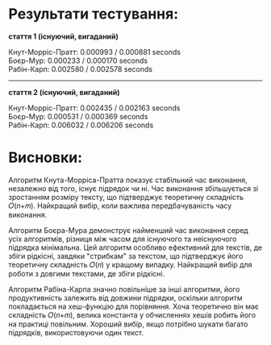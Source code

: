 # Результати тестування:
**стаття 1 (існуючий, вигаданий)**

Кнут-Морріс-Пратт: 0.000993 / 0.000881 seconds\
Боєр-Мур: 0.000233 / 0.000170 seconds\
Рабін-Карп: 0.002580 / 0.002578 seconds   

--------------------------------------------------
**стаття 2 (існуючий, вигаданий)**

Кнут-Морріс-Пратт: 0.002435 / 0.002163 seconds\
Боєр-Мур: 0.000531 / 0.000369 seconds\
Рабін-Карп: 0.006032 / 0.006206 seconds


# Висновки:
Алгоритм Кнута-Морріса-Пратта показує стабільний час виконання, незалежно від того, існує підрядок чи ні. Час виконання збільшується зі зростанням розміру тексту, що підтверджує теоретичну складність 𝑂(𝑛+𝑚). Найкращий вибір, коли важлива передбачуваність часу виконання.

Алгоритм Боєра-Мура демонструє найменший час виконання серед усіх алгоритмів, різниця між часом для існуючого та неіснуючого підрядка мінімальна. Цей алгоритм особливо ефективний для текстів, де збіги рідкісні, завдяки "стрибкам" за текстом, що підтверджує його теоретичну складність 𝑂(𝑛) у кращому випадку. Найкращий вибір для роботи з довгими текстами, де збіги рідкісні.

Алгоритм Рабіна-Карпа значно повільніше за інші алгоритми, його продуктивність залежить від довжини підрядки, оскільки алгоритм покладається на хеш-функцію для порівняння. Хоча теоретично він має складність 𝑂(𝑛+𝑚), велика константа у обчисленнях хешів робить його на практиці повільним. Хороший вибір, якщо потрібно шукати багато підрядків, використовуючи один текст.